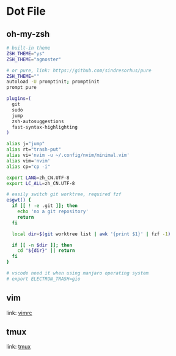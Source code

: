# Dot File

## oh-my-zsh

```sh
# built-in theme
ZSH_THEME="ys"
ZSH_THEME="agnoster"

# or pure, link: https://github.com/sindresorhus/pure
ZSH_THEME=""
autoload -U promptinit; promptinit
prompt pure

plugins=(
  git
  sudo
  jump
  zsh-autosuggestions
  fast-syntax-highlighting
)

alias j="jump"
alias rt="trash-put"
alias vi='nvim -u ~/.config/nvim/minimal.vim'
alias vim='nvim'
alias cp="cp -i"

export LANG=zh_CN.UTF-8
export LC_ALL=zh_CN.UTF-8

# easily switch git worktree, required fzf
esgwt() {
  if [[ ! -e .git ]]; then
    echo 'no a git repository'
    return
  fi

  local dir=$(git worktree list | awk '{print $1}' | fzf -1)

  if [[ -n $dir ]]; then
    cd "${dir}" || return
  fi
}

# vscode need it when using manjaro operating system
# export ELECTRON_TRASH=gio
```

## vim

link: [vimrc](https://github.com/CsYakamoz/vimrc)

## tmux

link: [tmux](../tmux/README.md)
